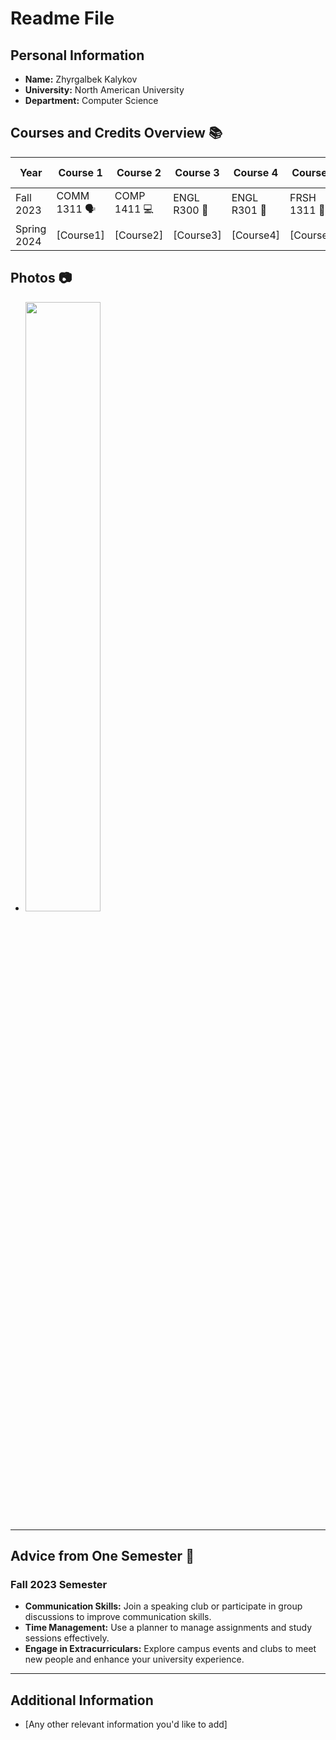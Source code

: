 # Readme File

## Personal Information
- **Name:** Zhyrgalbek Kalykov
- **University:** North American University
- **Department:** Computer Science

## Courses and Credits Overview 📚

| Year      | Course 1   | Course 2    | Course 3  | Course 4  | Course 5  | Total Credits |
|-----------|------------|-------------|-----------|-----------|-----------|---------------|
| Fall 2023 | COMM 1311 🗣️ | COMP 1411 💻 | ENGL R300 📖 | ENGL R301 📝 | FRSH 1311 🎉 | 16            |
| Spring 2024 | [Course1] | [Course2] | [Course3] | [Course4] | [Course5] | [Total2]       |

## Photos 📷

- <img src="https://www.na.edu/wp-content/uploads/2019/10/HOMEPAGE-2.jpg" style="width:50%;height:50%">
---

## Advice from One Semester 📝

### Fall 2023 Semester
- **Communication Skills:** Join a speaking club or participate in group discussions to improve communication skills.
- **Time Management:** Use a planner to manage assignments and study sessions effectively.
- **Engage in Extracurriculars:** Explore campus events and clubs to meet new people and enhance your university experience.

---

## Additional Information
- [Any other relevant information you'd like to add]

